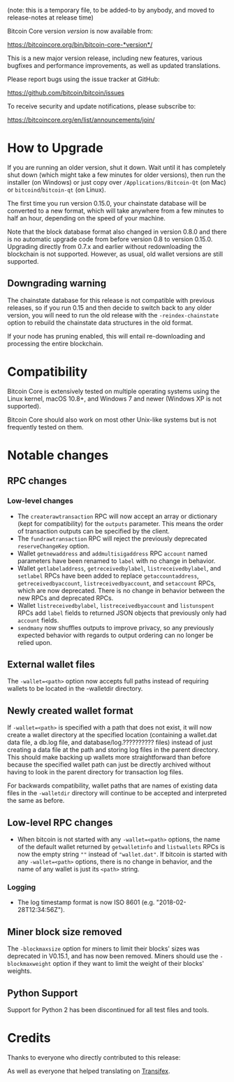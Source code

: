 (note: this is a temporary file, to be added-to by anybody, and moved to
release-notes at release time)

Bitcoin Core version *version* is now available from:

  <https://bitcoincore.org/bin/bitcoin-core-*version*/>

This is a new major version release, including new features, various bugfixes
and performance improvements, as well as updated translations.

Please report bugs using the issue tracker at GitHub:

  <https://github.com/bitcoin/bitcoin/issues>

To receive security and update notifications, please subscribe to:

  <https://bitcoincore.org/en/list/announcements/join/>

How to Upgrade
==============

If you are running an older version, shut it down. Wait until it has completely
shut down (which might take a few minutes for older versions), then run the
installer (on Windows) or just copy over `/Applications/Bitcoin-Qt` (on Mac)
or `bitcoind`/`bitcoin-qt` (on Linux).

The first time you run version 0.15.0, your chainstate database will be converted to a
new format, which will take anywhere from a few minutes to half an hour,
depending on the speed of your machine.

Note that the block database format also changed in version 0.8.0 and there is no
automatic upgrade code from before version 0.8 to version 0.15.0. Upgrading
directly from 0.7.x and earlier without redownloading the blockchain is not supported.
However, as usual, old wallet versions are still supported.

Downgrading warning
-------------------

The chainstate database for this release is not compatible with previous
releases, so if you run 0.15 and then decide to switch back to any
older version, you will need to run the old release with the `-reindex-chainstate`
option to rebuild the chainstate data structures in the old format.

If your node has pruning enabled, this will entail re-downloading and
processing the entire blockchain.

Compatibility
==============

Bitcoin Core is extensively tested on multiple operating systems using
the Linux kernel, macOS 10.8+, and Windows 7 and newer (Windows XP is not supported).

Bitcoin Core should also work on most other Unix-like systems but is not
frequently tested on them.

Notable changes
===============

RPC changes
------------

### Low-level changes

- The `createrawtransaction` RPC will now accept an array or dictionary (kept for compatibility) for the `outputs` parameter. This means the order of transaction outputs can be specified by the client.
- The `fundrawtransaction` RPC will reject the previously deprecated `reserveChangeKey` option.
- Wallet `getnewaddress` and `addmultisigaddress` RPC `account` named
  parameters have been renamed to `label` with no change in behavior.
- Wallet `getlabeladdress`, `getreceivedbylabel`, `listreceivedbylabel`, and
  `setlabel` RPCs have been added to replace `getaccountaddress`,
  `getreceivedbyaccount`, `listreceivedbyaccount`, and `setaccount` RPCs,
  which are now deprecated. There is no change in behavior between the
  new RPCs and deprecated RPCs.
- Wallet `listreceivedbylabel`, `listreceivedbyaccount` and `listunspent` RPCs
  add `label` fields to returned JSON objects that previously only had
  `account` fields.
- `sendmany` now shuffles outputs to improve privacy, so any previously expected behavior with regards to output ordering can no longer be relied upon.

External wallet files
---------------------

The `-wallet=<path>` option now accepts full paths instead of requiring wallets
to be located in the -walletdir directory.

Newly created wallet format
---------------------------

If `-wallet=<path>` is specified with a path that does not exist, it will now
create a wallet directory at the specified location (containing a wallet.dat
data file, a db.log file, and database/log.?????????? files) instead of just
creating a data file at the path and storing log files in the parent
directory. This should make backing up wallets more straightforward than
before because the specified wallet path can just be directly archived without
having to look in the parent directory for transaction log files.

For backwards compatibility, wallet paths that are names of existing data files
in the `-walletdir` directory will continue to be accepted and interpreted the
same as before.

Low-level RPC changes
---------------------

- When bitcoin is not started with any `-wallet=<path>` options, the name of
  the default wallet returned by `getwalletinfo` and `listwallets` RPCs is
  now the empty string `""` instead of `"wallet.dat"`. If bitcoin is started
  with any `-wallet=<path>` options, there is no change in behavior, and the
  name of any wallet is just its `<path>` string.

### Logging

- The log timestamp format is now ISO 8601 (e.g. "2018-02-28T12:34:56Z").

Miner block size removed
------------------------

The `-blockmaxsize` option for miners to limit their blocks' sizes was
deprecated in V0.15.1, and has now been removed. Miners should use the
`-blockmaxweight` option if they want to limit the weight of their blocks'
weights.

Python Support
--------------

Support for Python 2 has been discontinued for all test files and tools.

Credits
=======

Thanks to everyone who directly contributed to this release:


As well as everyone that helped translating on [Transifex](https://www.transifex.com/projects/p/bitcoin/).
